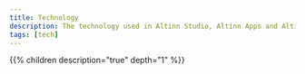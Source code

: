 ```yaml
---
title: Technology
description: The technology used in Altinn Studio, Altinn Apps and Altinn Platform.
tags: [tech]
---
```



{{% children description="true" depth="1" %}}
